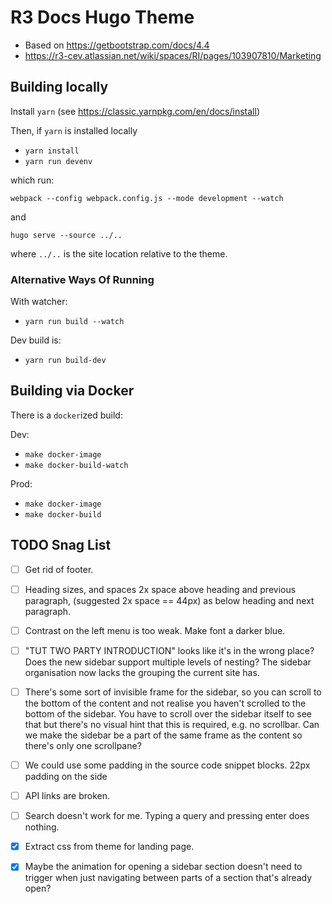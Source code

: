# R3 Docs Hugo Theme

* Based on https://getbootstrap.com/docs/4.4
* https://r3-cev.atlassian.net/wiki/spaces/RI/pages/103907810/Marketing

## Building locally

Install `yarn` (see https://classic.yarnpkg.com/en/docs/install)

Then, if `yarn` is installed locally

* `yarn install`
* `yarn run devenv`

which run:

```
webpack --config webpack.config.js --mode development --watch
```

and

```
hugo serve --source ../..
```

where `../..` is the site location relative to the theme.

### Alternative Ways Of Running

With watcher:

* `yarn run build --watch`

Dev build is:

* `yarn run build-dev`

## Building via Docker

There is a `docker`ized build:

Dev:

* `make docker-image`
* `make docker-build-watch`

Prod:

* `make docker-image`
* `make docker-build`


## TODO Snag List

- [ ] Get rid of footer.
- [ ] Heading sizes, and spaces 2x space above heading and previous paragraph, (suggested 2x space == 44px) as below heading and next paragraph.
- [ ] Contrast on the left menu is too weak. Make font a darker blue.
- [ ] "TUT TWO PARTY INTRODUCTION" looks like it's in the wrong place? Does the new sidebar support multiple levels of nesting? The sidebar organisation now lacks the grouping the current site has.
- [ ] There's some sort of invisible frame for the sidebar, so you can scroll to the bottom of the content and not realise you haven't scrolled to the bottom of the sidebar. You have to scroll over the sidebar itself to see that but there's no visual hint that this is required, e.g. no scrollbar. Can we make the sidebar be a part of the same frame as the content so there's only one scrollpane?
- [ ] We could use some padding in the source code snippet blocks. 22px padding on the side
- [ ] API links are broken.
- [ ] Search doesn't work for me. Typing a query and pressing enter does nothing.

- [x] Extract css from theme for landing page.
- [x] Maybe the animation for opening a sidebar section doesn't need to trigger when just navigating between parts of a section that's already open?
